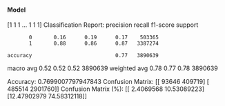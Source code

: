 #### Model
[1 1 1 ... 1 1 1]
Classification Report:
              precision    recall  f1-score   support

           0       0.16      0.19      0.17    503365
           1       0.88      0.86      0.87   3387274

    accuracy                           0.77   3890639
   macro avg       0.52      0.52      0.52   3890639
weighted avg       0.78      0.77      0.78   3890639

Accuracy: 0.7699007797947843
Confusion Matrix:
[[  93646  409719]
 [ 485514 2901760]]
Confusion Matrix (%):
[[ 2.4069568  10.53089223]
 [12.47902979 74.58312118]]

